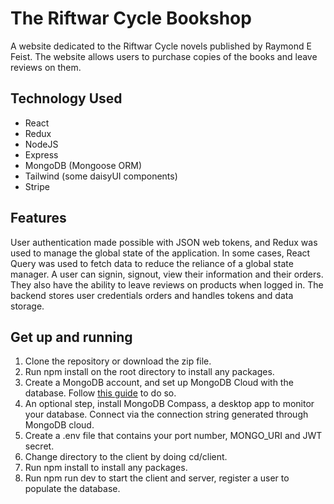 # The Riftwar Cycle Bookshop

A website dedicated to the Riftwar Cycle novels published by Raymond E Feist. The website allows users to purchase copies of the books and leave reviews on them.

## Technology Used

- React
- Redux
- NodeJS
- Express
- MongoDB (Mongoose ORM)
- Tailwind (some daisyUI components)
- Stripe

## Features

User authentication made possible with JSON web tokens, and Redux was used to manage the global state of the application. In some cases, React Query was used to fetch data to reduce the reliance of a global state manager.
A user can signin, signout, view their information and their orders. They also have the ability to leave reviews on products when logged in.
The backend stores user credentials orders and handles tokens and data storage.

## Get up and running

1. Clone the repository or download the zip file.
2. Run npm install on the root directory to install any packages.
3. Create a MongoDB account, and set up MongoDB Cloud with the database. Follow [this guide](https://www.mongodb.com/docs/atlas/getting-started/) to do so.
4. An optional step, install MongoDB Compass, a desktop app to monitor your database. Connect via the connection string generated through MongoDB cloud.
5. Create a .env file that contains your port number, MONGO_URI and JWT secret.
6. Change directory to the client by doing cd/client.
7. Run npm install to install any packages.
8. Run npm run dev to start the client and server, register a user to populate the database.
